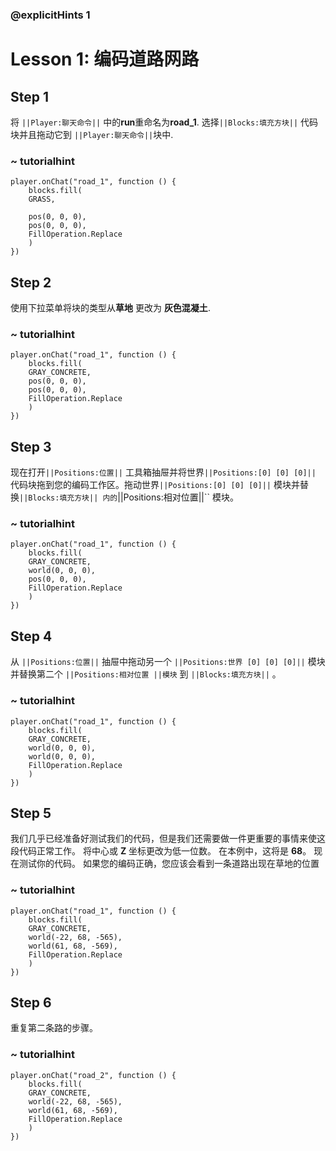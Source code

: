 ### @explicitHints 1

# Lesson 1: 编码道路网路

## Step 1
将 ``||Player:聊天命令||`` 中的**run**重命名为**road_1**. 选择``||Blocks:填充方块||`` 代码块并且拖动它到 ``||Player:聊天命令||``块中. 

### ~ tutorialhint
``` blocks
player.onChat("road_1", function () {
    blocks.fill(
    GRASS,

    pos(0, 0, 0),
    pos(0, 0, 0),
    FillOperation.Replace
    )
})
```

## Step 2
使用下拉菜单将块的类型从**草地** 更改为 **灰色混凝土**. 
### ~ tutorialhint

``` blocks
player.onChat("road_1", function () {
    blocks.fill(
    GRAY_CONCRETE,
    pos(0, 0, 0),
    pos(0, 0, 0),
    FillOperation.Replace
    )
})
```

## Step 3
现在打开``||Positions:位置||`` 工具箱抽屉并将世界``||Positions:[0] [0] [0]||`` 代码块拖到您的编码工作区。拖动世界``||Positions:[0] [0] [0]||`` 模块并替换``||Blocks:填充方块|| 内的``||Positions:相对位置||`` 模块。 
### ~ tutorialhint
``` blocks
player.onChat("road_1", function () {
    blocks.fill(
    GRAY_CONCRETE,
    world(0, 0, 0),
    pos(0, 0, 0),
    FillOperation.Replace
    )
})
```

## Step 4
从 ``||Positions:位置||`` 抽屉中拖动另一个 ``||Positions:世界 [0] [0] [0]||`` 模块并替换第二个 ``||Positions:相对位置 ||模块`` 到 ``||Blocks:填充方块||`` 。

### ~ tutorialhint
``` blocks
player.onChat("road_1", function () {
    blocks.fill(
    GRAY_CONCRETE,
    world(0, 0, 0),
    world(0, 0, 0),
    FillOperation.Replace
    )
})
```

## Step 5
我们几乎已经准备好测试我们的代码，但是我们还需要做一件更重要的事情来使这段代码正常工作。 将中心或 **Z** 坐标更改为低一位数。 在本例中，这将是 **68**。 现在测试你的代码。 如果您的编码正确，您应该会看到一条道路出现在草地的位置 

### ~ tutorialhint
``` blocks
player.onChat("road_1", function () {
    blocks.fill(
    GRAY_CONCRETE,
    world(-22, 68, -565),
    world(61, 68, -569),
    FillOperation.Replace
    )
})

```

## Step 6
重复第二条路的步骤。 

### ~ tutorialhint
``` blocks
player.onChat("road_2", function () {
    blocks.fill(
    GRAY_CONCRETE,
    world(-22, 68, -565),
    world(61, 68, -569),
    FillOperation.Replace
    )
})
```


